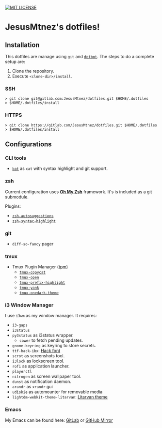 [![MIT LICENSE](https://img.shields.io/github/license/mashape/apistatus.svg)](/LICENSE)

# JesusMtnez's dotfiles! #

## Installation ##

This dotfiles are manage using `git` and [`dotbot`](https://github.com/anishathalye/dotbot/). The steps to do a complete setup are:

1. Clone the repository.
2. Execute `<clone-dir>/install`.


### SSH ###

``` shell
> git clone git@gitlab.com:JesusMtnez/dotfiles.git $HOME/.dotfiles
> $HOME/.dotfiles/install
```


### HTTPS ###

``` shell
> git clone https://gitlab.com/JesusMtnez/dotfiles.git $HOME/.dotfiles
> $HOME/.dotfiles/install
```

## Configurations

### CLI tools

- [`bat`](https://github.com/sharkdp/bat) as `cat` with syntax highlight and git support.

### zsh ###

Current configuration uses [**Oh My Zsh**](https://github.com/robbyrussell/oh-my-zsh) framework. It's is included as a git submodule.

Plugins:
  - [`zsh-autosuggestions`](https://github.com/zsh-users/zsh-autosuggestions)
  - [`zsh-syntac-highlight`](https://github.com/zsh-users/zsh-syntax-highlighting)

### git ###

  - `diff-so-fancy` pager

### tmux ###

- Tmux Plugin Manager ([tpm](https://github.com/tmux-plugins/tpm))
  - [`tmux-copycat`](https://github.com/tmux-plugins/tmux-copycat)
  - [`tmux-open`](https://github.com/tmux-plugins/tmux-open)
  - [`tmux-prefix-highlight`](https://github.com/tmux-plugins/tmux-prefix-highlight)
  - [`tmux-yank`](https://github.com/tmux-plugins/tmux-yank)
  - [`tmux-onedark-theme`](https://github.com/odedlaz/tmux-onedark-theme)

### i3 Window Manager ###

I use `i3wm` as my window manager. It requires:

  - `i3-gaps`
  - `i3status`
  - `py3status` as i3status wrapper.
    - `cower` to fetch pending updates.
  - `gnome-keyring` as keyring to store secrets.
  - `ttf-hack-ibx`: [Hack font](http://sourcefoundry.org/hack/)
  - `scrot` as screenshots tool.
  - `i3lock` as lockscreen tool.
  - `rofi` as application launcher.
  - `playerctl`
  - `nitrogen` as screen wallpaper tool.
  - `dunst` as notification daemon.
  - `arandr` as `xrandr` gui
  - `udiskie` as automounter for removable media
  - `lightdm-webkit-theme-litarvan`: [Litarvan theme](https://github.com/Litarvan/lightdm-webkit-theme-litarvan)

### Emacs ###

My Emacs can be found here: [GitLab](https://gitlab.com/JesusMtnez/emacs.d) or
[GitHub Mirror](https://github.com/JesusMtnez/emacs.d)
